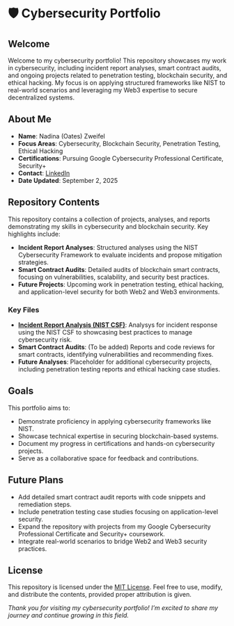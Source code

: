 # 🛡️ Cybersecurity Portfolio

## Welcome
Welcome to my cybersecurity portfolio! This repository showcases my work in cybersecurity, including incident report analyses, smart contract audits, and ongoing projects related to penetration testing, blockchain security, and ethical hacking. My focus is on applying structured frameworks like NIST to real-world scenarios and leveraging my Web3 expertise to secure decentralized systems.

## About Me
- **Name**: Nadina (Oates) Zweifel
- **Focus Areas**: Cybersecurity, Blockchain Security, Penetration Testing, Ethical Hacking
- **Certifications**: Pursuing Google Cybersecurity Professional Certificate, Security+
- **Contact**: [LinkedIn](https://linkedin.com/in/nadinaoates)
- **Date Updated**: September 2, 2025

## Repository Contents
This repository contains a collection of projects, analyses, and reports demonstrating my skills in cybersecurity and blockchain security. Key highlights include:

- **Incident Report Analyses**: Structured analyses using the NIST Cybersecurity Framework to evaluate incidents and propose mitigation strategies.
- **Smart Contract Audits**: Detailed audits of blockchain smart contracts, focusing on vulnerabilities, scalability, and security best practices.
- **Future Projects**: Upcoming work in penetration testing, ethical hacking, and application-level security for both Web2 and Web3 environments.

### Key Files
- **[Incident Report Analysis (NIST CSF)](nist_incident_report_analysis.md)**: Analysys for incident response using the NIST CSF to showcasing best practices to manage cybersecurity risk.
- **Smart Contract Audits**: (To be added) Reports and code reviews for smart contracts, identifying vulnerabilities and recommending fixes.
- **Future Analyses**: Placeholder for additional cybersecurity projects, including penetration testing reports and ethical hacking case studies.

## Goals
This portfolio aims to:
- Demonstrate proficiency in applying cybersecurity frameworks like NIST.
- Showcase technical expertise in securing blockchain-based systems.
- Document my progress in certifications and hands-on cybersecurity projects.
- Serve as a collaborative space for feedback and contributions.

## Future Plans
- Add detailed smart contract audit reports with code snippets and remediation steps.
- Include penetration testing case studies focusing on application-level security.
- Expand the repository with projects from my Google Cybersecurity Professional Certificate and Security+ coursework.
- Integrate real-world scenarios to bridge Web2 and Web3 security practices.

## License
This repository is licensed under the [MIT License](LICENSE). Feel free to use, modify, and distribute the contents, provided proper attribution is given.

*Thank you for visiting my cybersecurity portfolio! I’m excited to share my journey and continue growing in this field.*
